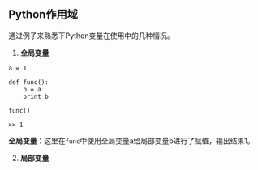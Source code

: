 ## Python作用域

通过例子来熟悉下Python变量在使用中的几种情况。

1. **全局变量**
```
a = 1

def func():
    b = a
    print b

func()

>> 1
```
**全局变量**：这里在`func`中使用全局变量a给局部变量b进行了赋值，输出结果1。

2. **局部变量**



